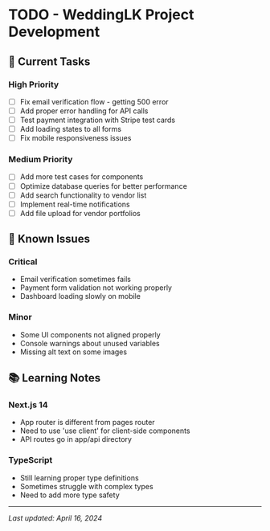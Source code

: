 # TODO - WeddingLK Project Development

## 🚧 Current Tasks

### High Priority
- [ ] Fix email verification flow - getting 500 error
- [ ] Add proper error handling for API calls
- [ ] Test payment integration with Stripe test cards
- [ ] Add loading states to all forms
- [ ] Fix mobile responsiveness issues

### Medium Priority
- [ ] Add more test cases for components
- [ ] Optimize database queries for better performance
- [ ] Add search functionality to vendor list
- [ ] Implement real-time notifications
- [ ] Add file upload for vendor portfolios

## 🐛 Known Issues

### Critical
- Email verification sometimes fails
- Payment form validation not working properly
- Dashboard loading slowly on mobile

### Minor
- Some UI components not aligned properly
- Console warnings about unused variables
- Missing alt text on some images

## 📚 Learning Notes

### Next.js 14
- App router is different from pages router
- Need to use 'use client' for client-side components
- API routes go in app/api directory

### TypeScript
- Still learning proper type definitions
- Sometimes struggle with complex types
- Need to add more type safety

---

*Last updated: April 16, 2024*

